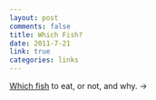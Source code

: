 ```yaml
--- 
layout: post
comments: false
title: Which Fish?
date: 2011-7-21
link: true
categories: links
---
```

<a title="Which Fish?" href="http://whichfish.org/">Which fish</a> to eat, or not, and why. &rarr;
